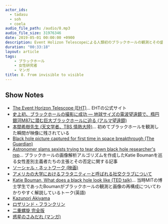 ```yaml
---
actor_ids:
  - tadasu
  - soh
  - coela
audio_file_path: /audio/8.mp3
audio_file_size: 31976346
date: 2019-05-01 00:00:00 +0900
description: Event Holizon Telescopeによる人類初のブラックホールの観測とその盛り上がり、天文学者の仕事、科学における観測技術の重要性、若手研究者の活躍、マンガについて話しました。本収録はシドニー・ブレナー博士特集回のインターバルをまとめたものです。
duration: "00:33:18"
layout: article
tags:
    - ブラックホール
    - 女性研究者
    - マンガ
title: 8. From invisible to visible
---
```


## Show Notes
- [The Event Horizon Telescope (EHT)](https://eventhorizontelescope.org/)... EHTの公式サイト
- [史上初、ブラックホールの撮影に成功 ― 地球サイズの電波望遠鏡で、楕円銀河M87に潜む巨大ブラックホールに迫る (アルマ望遠鏡)](https://alma-telescope.jp/news/press/eht-201904)
- [本間希樹先生 (天文学者、TBS 情熱大陸)](https://www.mbs.jp/jounetsu/2019/04_14.shtml)... 初めてブラックホールを観測した瞬間が映像に残されている
- [Black hole picture captured for first time in space breakthrough (The Guardian)](https://www.theguardian.com/science/2019/apr/10/black-hole-picture-captured-for-first-time-in-space-breakthrough)
- [Astronomer slams sexists trying to tear down black hole researcher's rep](https://www.theregister.co.uk/2019/04/12/astronomer_schools_sexists/)... ブラックホールの画像解析アルゴリズムを作成したKatie Boumanを巡る女性差別主義者たちの主張とその否定に関する記事
- [ソーシャル・ネットワーク (映画)](https://ja.wikipedia.org/wiki/%E3%82%BD%E3%83%BC%E3%82%B7%E3%83%A3%E3%83%AB%E3%83%BB%E3%83%8D%E3%83%83%E3%83%88%E3%83%AF%E3%83%BC%E3%82%AF_(%E6%98%A0%E7%94%BB))
- [アメリカの大学におけるフラタニティーと呼ばれる社交クラブについて](https://courrier.jp/info/24111/)
- [Katie Bouman, What does a black hole look like (TED talk)](https://www.ted.com/talks/katie_bouman_what_does_a_black_hole_look_like)... 当時MITの博士学生であったBoumanがブラックホールの観測と画像の再構成についてわかりやすく解説しているトーク(英語)
- [Kazunori Akiyama](http://kazuakiyama.github.io/pages/aboutme.html)
- [ロザリンド・フランクリン](https://www.kazusa.or.jp/dnaftb/19/bio-3.html)
- [二重螺旋 完全版](https://www.amazon.co.jp/%E4%BA%8C%E9%87%8D%E8%9E%BA%E6%97%8B-%E5%AE%8C%E5%85%A8%E7%89%88-%E3%82%B8%E3%82%A7%E3%83%BC%E3%83%A0%E3%82%BA%E3%83%BBD-%E3%83%AF%E3%83%88%E3%82%BD%E3%83%B3/dp/4105068911/?tag=researchatf04-22)
- [惑星のさみだれ (マンガ)](https://www.amazon.co.jp/dp/B00MXNBMAO/?tag=researchatf04-22)
